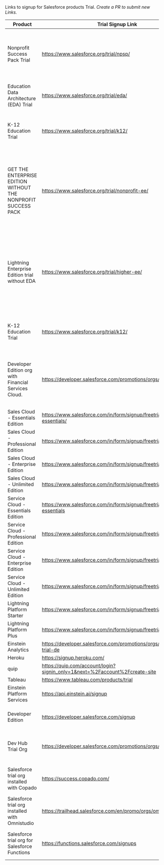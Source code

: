 Links to signup for Salesforce products Trial.
*Create a PR to submit new Links.*

| Product                                                         | Trial Signup Link                                                          | Description                                                                                                                                    | Link Source                                                                                                                        |
|-----------------------------------------------------------------|----------------------------------------------------------------------------|------------------------------------------------------------------------------------------------------------------------------------------------|------------------------------------------------------------------------------------------------------------------------------------|
| Nonprofit Success Pack Trial                                    | https://www.salesforce.org/trial/npsp/                                     | Lightning Enterprise Edition +   the Nonprofit Success Pack (NPSP)                                                                             | https://www.salesforce.org/get-started/                                                                                            |
| Education Data Architecture (EDA) Trial                         | https://www.salesforce.org/trial/eda/                                      | Lightning Enterprise Edition +   EDA 30-Day Trial!                                                                                             | https://www.salesforce.org/get-started/                                                                                            |
| K-12 Education Trial                                            | https://www.salesforce.org/trial/k12/                                      | Lightning Enterprise Edition +   K-12 Architecture Kit                                                                                         | https://www.salesforce.org/get-started/                                                                                            |
| GET THE ENTERPRISE EDITION WITHOUT THE   NONPROFIT SUCCESS PACK | https://www.salesforce.org/trial/nonprofit-ee/                             | Lightning   Enterprise Edition. This trial version of Lightning Enterprise Edition does   not include the Nonprofit Starter Pack (NPSP)        | https://www.salesforce.org/get-started/                                                                                            |
| Lightning Enterprise Edition   trial without EDA                | https://www.salesforce.org/trial/higher-ee/                                |  Lightning   Enterprise Edition. This trial version of Lightning Enterprise Edition does   not include the Education Data Architecture (EDA).  | https://www.salesforce.org/get-started/                                                                                            |
| K-12 Education Trial                                            | https://www.salesforce.org/trial/k12/                                      | Lightning Enterprise Edition +   K-12 Architecture Kit                                                                                         | https://www.salesforce.org/get-started/                                                                                            |
| Developer Edition org with Financial   Services Cloud.          | https://developer.salesforce.com/promotions/orgs/fscplayground             | free Developer Edition org with   Salesforce Financial Services Cloud pre-installed                                                            | https://trailhead.salesforce.com/en/content/learn/modules/client-management-with-financial-services-cloud/map-client-relationships |
| Sales Cloud - Essentials Edition                                | https://www.salesforce.com/in/form/signup/freetrial-sales-essentials/      |                                                                                                                                                | https://www.salesforce.com/in/editions-pricing/sales-cloud/                                                                        |
| Sales Cloud - Professional Edition                              | https://www.salesforce.com/in/form/signup/freetrial-sales-pe/              |                                                                                                                                                | https://www.salesforce.com/in/editions-pricing/sales-cloud/                                                                        |
| Sales Cloud - Enterprise Edition                                | https://www.salesforce.com/in/form/signup/freetrial-sales-ee               |                                                                                                                                                | https://www.salesforce.com/in/editions-pricing/sales-cloud/                                                                        |
| Sales Cloud - Unlimited Edition                                 | https://www.salesforce.com/in/form/signup/freetrial-sales-ue               |                                                                                                                                                | https://www.salesforce.com/in/editions-pricing/sales-cloud/                                                                        |
| Service Cloud - Essentials Edition                              | https://www.salesforce.com/in/form/signup/freetrial-service-essentials     |                                                                                                                                                | https://www.salesforce.com/in/editions-pricing/service-cloud/                                                                      |
| Service Cloud - Professional Edition                            | https://www.salesforce.com/in/form/signup/freetrial-service                |                                                                                                                                                | https://www.salesforce.com/in/editions-pricing/service-cloud/                                                                      |
| Service Cloud - Enterprise Edition                              | https://www.salesforce.com/in/form/signup/freetrial-service                |                                                                                                                                                | https://www.salesforce.com/in/editions-pricing/service-cloud/                                                                      |
| Service Cloud - Unlimited Edition                               | https://www.salesforce.com/in/form/signup/freetrial-service                |                                                                                                                                                | https://www.salesforce.com/in/editions-pricing/service-cloud/                                                                      |
| Lightning Platform Starter                                      | https://www.salesforce.com/in/form/signup/freetrial-platform/              |                                                                                                                                                | https://www.salesforce.com/in/editions-pricing/platform/                                                                           |
| Lightning Platform Plus                                         | https://www.salesforce.com/in/form/signup/freetrial-platform               |                                                                                                                                                | https://www.salesforce.com/in/editions-pricing/platform/                                                                           |
| Einstein Analytics                                              | https://developer.salesforce.com/promotions/orgs/analytics-trial-de        |                                                                                                                                                | https://www.salesforce.com/in/editions-pricing/einstein-analytics                                                                  |
| Heroku                                                          | https://signup.heroku.com/                                                 |                                                                                                                                                | https://www.salesforce.com/in/editions-pricing/heroku/                                                                             |
| quip                                                            | https://quip.com/account/login?signin_only=1&next=%2Faccount%2Fcreate-site |                                                                                                                                                | https://www.salesforce.com/in/editions-pricing/quip/                                                                               |
| Tableau                                                         | https://www.tableau.com/products/trial                                     |                                                                                                                                                | https://www.salesforce.com/in/editions-pricing/analytics/                                                                          |
| Einstein Platform Services                                      | https://api.einstein.ai/signup                                             |                                                                                                                                                |                                                                                                                                    |
| Developer Edition                                               | https://developer.salesforce.com/signup                                    | Lifetime free developer edition Org                                                                                                            | https://developer.salesforce.com/ > Signup button                                                                                  |
| Dev Hub Trial Org                                               | https://developer.salesforce.com/promotions/orgs/dx-signup                 | a free 30-day trial org with the Dev Hub enabled.                                                                                              | https://developer.salesforce.com/platform/dx                                                                                       | 
| Salesforce trial org installed with Copado                      | https://success.copado.com/                                                | Signup and create playground for trying out copado                                                                                             | https://success.copado.com/                                                                                                        |             
| Salesforce trial org installed with Omnistudio                      | https://trailhead.salesforce.com/en/promo/orgs/omnistudiotrails                                                |    |  https://trailhead.salesforce.com/content/learn/modules/omnistudio-flexcards/display-data-and-actions-on-a-flexcard?trail_id=get-to-know-omnistudio                                                                                                     |             
| Salesforce trial org for Salesforce Functions                     | https://functions.salesforce.com/signups                                              |30-day trial of Salesforce Functions for free    |  https://developer.salesforce.com/blogs/2021/11/getting-started-with-salesforce-functions-locally-no-license-required
